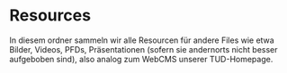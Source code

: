 # Resources

In diesem ordner sammeln wir alle Resourcen für andere Files wie etwa Bilder, Videos, PFDs, Präsentationen (sofern sie andernorts nicht besser aufgeboben sind), also analog zum WebCMS unserer TUD-Homepage.
